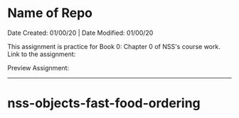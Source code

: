 # Name of Repo

Date Created: 01/00/20 | Date Modified: 01/00/20

This assignment is practice for Book 0: Chapter 0 of NSS's course work. Link to the assignment: 

Preview Assignment: 
***
# nss-objects-fast-food-ordering
